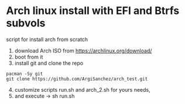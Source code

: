 # Arch linux install with EFI and Btrfs subvols
script for install arch from scratch

1) download Arch ISO from https://archlinux.org/download/ 
2) boot from it
3) install git and clone the repo

```
pacman -Sy git
git clone https://github.com/ArgiSanchez/arch_test.git
```

4) customize scripts run.sh and arch_2.sh for yours needs,
5) and execute -> sh run.sh
